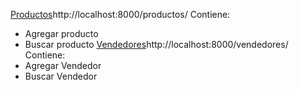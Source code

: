 [Productos](http://localhost:8000/productos/)http://localhost:8000/productos/
Contiene:
  * Agregar producto
  * Buscar producto
[Vendedores](http://localhost:8000/vendedores/)http://localhost:8000/vendedores/
Contiene:
  * Agregar Vendedor
  * Buscar Vendedor
